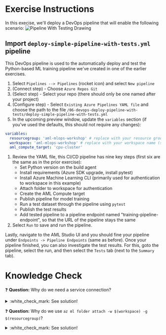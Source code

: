 # Exercise Instructions

In this execise, we'll deploy a DevOps pipeline that will enable the following scenario:
![Pipeline With Testing Drawing](../media/pipline_with_testing.png)

## Import `deploy-simple-pipeline-with-tests.yml` pipeline

This DevOps pipeline is used to the automatically deploy and test the Python-based ML training pipeline we've created in one of the earlier exercises.

1. Select `Pipelines --> Pipelines` (rocket icon) and select `New pipeline`
1. (Connect step) - Choose `Azure Repos Git`
1. (Select step) - Select your repo (there should only be one named after your project)
1. (Configure step) - Select `Existing Azure Pipelines YAML file` and choose the path to the file `/06-devops-deploy-pipeline-with-tests/deploy-simple-pipeline-with-tests.yml`
1. In the upcoming preview window, update the `variables` section (if you've used the defaults, this should not require any changes): 
  ```yaml
  variables:
    resourcegroup: 'aml-mlops-workshop' # replace with your resource group (same as you've used for the Service Connection)
    workspace: 'aml-mlops-workshop' # replace with your workspace name (same as you've used for the Service Connection)
    aml_compute_target: 'cpu-cluster'
  ```
1. Review the YAML file, this CI/CD pipeline has nine key steps (first six are the same as in the prior exercise):
    * Set Python version on the build agent
    * Install requirements (Azure SDK upgrade, install pytest)
    * Install Azure Machine Learning CLI (primarily used for authentication to workspace in this example)
    * Attach folder to workspace for authentication
    * Create the AML Compute target
    * Publish pipeline for model training
    * Run a test dataset through the pipeline using `pytest`
    * Publish the test results
    * Add tested pipeline to a pipeline endpoint named "training-pipeline-endpoint", so that the URL of the pipeline stays the same
1. Select `Run` to save and run the pipeline.

Lastly, navigate to the AML Studio UI and you should fine your pipeline under `Endpoints -> Pipeline Endpoints` (same as before). Once your pipeline finished, you can also investigate the test results. For this, goto the pipeline, select the run, and then select the `Tests` tab (next to the `Summary` tab).

# Knowledge Check

:question: **Question:** Why do we need a service connection?
<details>
  <summary>:white_check_mark: See solution!</summary>

The service connection connects Azure DevOps to the resource group where our Workspace resides in, and therefore gives this connection full control to execute commands in AML.
</details>

:question: **Question:** Why do we use `az ml folder attach -w $(workspace) -g $(resourcegroup)`?
<details>
  <summary>:white_check_mark: See solution!</summary>

This command associates our repo (on the build agent) with our workspace. This allows subsequent Python code just call `ws = Workspace.from_config()` to authenticate and connect to the workspace.
</details>
